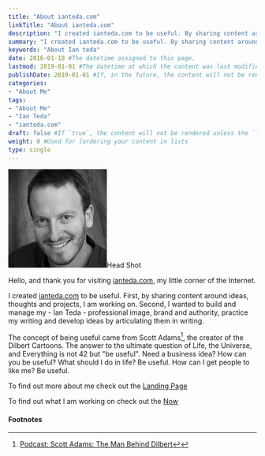 ```yaml
---
title: "About ianteda.com"
linkTitle: "About ianteda.com"
description: "I created ianteda.com to be useful. By sharing content around ideas, thoughts and projects I am working on. Second I wanted to build and manage my professional image, brand and authority."
summary: "I created ianteda.com to be useful. By sharing content around ideas, thoughts and projects I am working on. Second I wanted to build and manage my professional image, brand and authority."
keywords: "About Ian teda"
date: 2016-01-18 #The datetime assigned to this page.
lastmod: 2019-01-01 #The datetime at which the content was last modified.
publishDate: 2019-01-01 #If, in the future, the content will not be rendered unless the --buildFuture flag is passed to Hugo.
categories:
- "About Me"
tags:
- "About Me"
- "Ian Teda"
- "ianteda.com"
draft: false #If `true`, the content will not be rendered unless the `--buildDrafts` flag is passed to the `hugo` command.
weight: 0 #Used for [ordering your content in lists
type: single
---
```


![](head-shot.png)Head Shot

Hello, and thank you for visiting [ianteda.com](/), my little corner of the Internet.

I created [ianteda.com](/) to be useful. First, by sharing content around ideas, thoughts and projects, I am working on. Second,  I wanted to build and manage my - Ian Teda - professional image, brand and authority, practice my writing and develop ideas by articulating them in writing.

The concept of being useful came from Scott Adams[^1], the creator of the Dilbert Cartoons. The answer to the ultimate question of Life, the Universe, and Everything is not 42 but "be useful". Need a business idea? How can you be useful? What should I do in life? Be useful. How can I get people to like me? Be useful.

To find out more about me check out the [Landing Page](/)

To find out what I am working on check out the [Now](/now.html)    

#### Footnotes

[^1]: [Podcast: Scott Adams: The Man Behind Dilbert](http://fourhourworkweek.com/2015/09/22/scott-adams-the-man-behind-dilbert/)[↩︎](↩︎)
